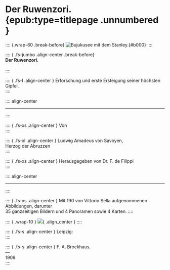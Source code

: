 
# Der Ruwenzori. {epub:type=titlepage .unnumbered }

:::: {.wrap-60 .break-before}
![Bujukusee mit dem Stanley.](Der_Ruwenzori_000.jpg "Bujukusee mit dem Stanley."){#b000}
::::

:::: { .fs-jumbo .align-center .break-before}
<br />**Der Ruwenzori.**<br /><br />
::::

:::: { .fs-l .align-center }
Erforschung und erste Ersteigung seiner höchsten Gipfel.<br />
::::

:::: align-center
****
::::

:::: { .fs-xs .align-center }
Von<br />
::::

:::: { .fs-xl .align-center }
Ludwig Amadeus von Savoyen,<br />
Herzog der Abruzzen<br />
::::

:::: { .fs-xs .align-center }
Herausgegeben von Dr. F. de Filippi<br />
::::

:::: align-center
****
::::

:::: { .fs-xs .align-center }
Mit 190 von Vittorio Sella aufgenommenen Abbildungen, darunter<br />
35 ganzseitigen Bildern und 4 Panoramen sowie 4 Karten.
::::

:::: { .wrap-10 }
![](logo.jpg ""){ .align_center }
::::

:::: { .fs-s .align-center }
Leipzig:<br />
::::

:::: { .fs-s .align-center }
F. A. Brockhaus.<br />
—<br />
1909.<br />
::::
